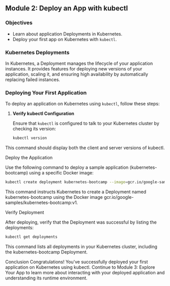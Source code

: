 ## Module 2: Deploy an App with kubectl

### Objectives

- Learn about application Deployments in Kubernetes.
- Deploy your first app on Kubernetes with `kubectl`.

### Kubernetes Deployments

In Kubernetes, a Deployment manages the lifecycle of your application instances. It provides features for deploying new versions of your application, scaling it, and ensuring high availability by automatically replacing failed instances.

### Deploying Your First Application

To deploy an application on Kubernetes using `kubectl`, follow these steps:

1. **Verify kubectl Configuration**

   Ensure that `kubectl` is configured to talk to your Kubernetes cluster by checking its version:

   ```bash
   kubectl version
   ```
   
This command should display both the client and server versions of kubectl.

Deploy the Application

Use the following command to deploy a sample application (kubernetes-bootcamp) using a specific Docker image:

```bash
kubectl create deployment kubernetes-bootcamp --image=gcr.io/google-samples/kubernetes-bootcamp:v1
```

This command instructs Kubernetes to create a Deployment named kubernetes-bootcamp using the Docker image gcr.io/google-samples/kubernetes-bootcamp:v1.

Verify Deployment

After deploying, verify that the Deployment was successful by listing the deployments:

```bash
kubectl get deployments
```
This command lists all deployments in your Kubernetes cluster, including the kubernetes-bootcamp Deployment.

Conclusion
Congratulations! You've successfully deployed your first application on Kubernetes using kubectl. Continue to Module 3: Explore Your App to learn more about interacting with your deployed application and understanding its runtime environment.
